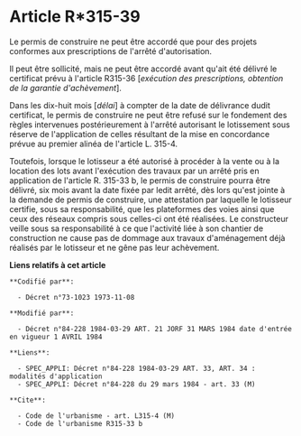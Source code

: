 # Article R*315-39

Le permis de construire ne peut être accordé que pour des projets conformes aux prescriptions de l'arrêté d'autorisation.

Il peut être sollicité, mais ne peut être accordé avant qu'ait été délivré le certificat prévu à l'article R315-36
[*exécution des prescriptions, obtention de la garantie d'achèvement*].

Dans les dix-huit mois [*délai*] à compter de la date de délivrance dudit certificat, le permis de construire ne peut être
refusé sur le fondement des règles intervenues postérieurement à l'arrêté autorisant le lotissement sous réserve de
l'application de celles résultant de la mise en concordance prévue au premier alinéa de l'article L. 315-4.

Toutefois, lorsque le lotisseur a été autorisé à procéder à la vente ou à la location des lots avant l'exécution des travaux
par un arrêté pris en application de l'article R. 315-33 b, le permis de construire pourra être délivré, six mois avant la
date fixée par ledit arrêté, dès lors qu'est jointe à la demande de permis de construire, une attestation par laquelle le
lotisseur certifie, sous sa responsabilité, que les plateformes des voies ainsi que ceux des réseaux compris sous celles-ci
ont été réalisées. Le constructeur veille sous sa responsabilité à ce que l'activité liée à son chantier de construction ne
cause pas de dommage aux travaux d'aménagement déjà réalisés par le lotisseur et ne gêne pas leur achèvement.

**Liens relatifs à cet article**

	**Codifié par**:

	  - Décret n°73-1023 1973-11-08

	**Modifié par**:

	  - Décret n°84-228 1984-03-29 ART. 21 JORF 31 MARS 1984 date d'entrée en vigueur 1 AVRIL 1984

	**Liens**:

	  - SPEC_APPLI: Décret n°84-228 1984-03-29 ART. 33, ART. 34 : modalités d'application
	  - SPEC_APPLI: Décret n°84-228 du 29 mars 1984 - art. 33 (M)

	**Cite**:

	  - Code de l'urbanisme - art. L315-4 (M)
	  - Code de l'urbanisme R315-33 b
